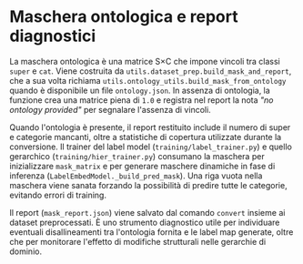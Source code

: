 # Maschera ontologica e report diagnostici

La maschera ontologica è una matrice S×C che impone vincoli tra classi `super` e `cat`. Viene costruita da `utils.dataset_prep.build_mask_and_report`, che a sua volta richiama `utils.ontology_utils.build_mask_from_ontology` quando è disponibile un file `ontology.json`. In assenza di ontologia, la funzione crea una matrice piena di `1.0` e registra nel report la nota *"no ontology provided"* per segnalare l'assenza di vincoli.

Quando l'ontologia è presente, il report restituito include il numero di super e categorie mancanti, oltre a statistiche di copertura utilizzate durante la conversione. Il trainer del label model (`training/label_trainer.py`) e quello gerarchico (`training/hier_trainer.py`) consumano la maschera per inizializzare `mask_matrix` e per generare maschere dinamiche in fase di inferenza (`LabelEmbedModel._build_pred_mask`). Una riga vuota nella maschera viene sanata forzando la possibilità di predire tutte le categorie, evitando errori di training.

Il report (`mask_report.json`) viene salvato dal comando `convert` insieme ai dataset preprocessati. È uno strumento diagnostico utile per individuare eventuali disallineamenti tra l'ontologia fornita e le label map generate, oltre che per monitorare l'effetto di modifiche strutturali nelle gerarchie di dominio.
